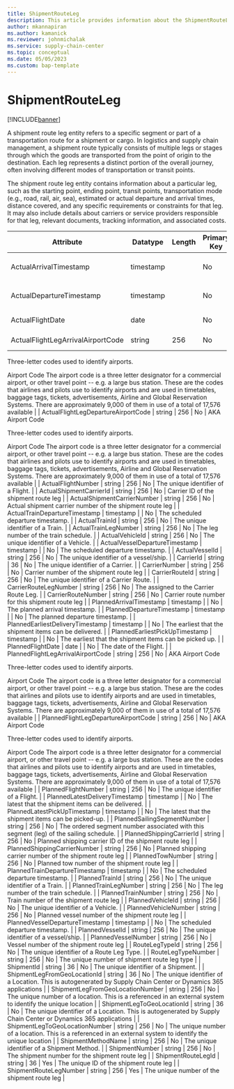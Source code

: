 ```yaml
---
title: ShipmentRouteLeg
description: This article provides information about the ShipmentRouteLeg entity.
author: mkannapiran
ms.author: kamanick
ms.reviewer: johnmichalak
ms.service: supply-chain-center
ms.topic: conceptual
ms.date: 05/05/2023
ms.custom: bap-template
---
```


# **ShipmentRouteLeg**

[!INCLUDE[banner](../../includes/banner.md)]

A shipment route leg entity refers to a specific segment or part of a transportation route for a shipment or cargo. In logistics and supply chain management, a shipment route typically consists of multiple legs or stages through which the goods are transported from the point of origin to the destination. Each leg represents a distinct portion of the overall journey, often involving different modes of transportation or transit points.

The shipment route leg entity contains information about a particular leg, such as the starting point, ending point, transit points, transportation mode (e.g., road, rail, air, sea), estimated or actual departure and arrival times, distance covered, and any specific requirements or constraints for that leg. It may also include details about carriers or service providers responsible for that leg, relevant documents, tracking information, and associated costs.


|	Attribute	|	Datatype	|	Length	|	Primary Key	|	Description	|
|---------------|--------|------|----------|-----------|
|	ActualArrivalTimestamp	|	timestamp	|		|	No	|	The actual arrival timestamp.	|
|	ActualDepartureTimestamp	|	timestamp	|		|	No	|	The actual departure timestamp.	|
|	ActualFlightDate	|	date	|		|	No	|	The date of the Flight.	|
|	ActualFlightLegArrivalAirportCode	|	string	|	256	|	No	|	AKA Airport Code

Three-letter codes used to identify airports.

Airport Code 
The airport code is a three letter designator for a commercial airport, or other travel point -- e.g. a large bus station. These are the codes that airlines and pilots use to identify airports and are used in timetables, baggage tags, tickets, advertisements, Airline and Global Reservation Systems. There are approximately 9,000 of them in use of a total of 17,576 available	|
|	ActualFlightLegDepartureAirportCode	|	string	|	256	|	No	|	AKA Airport Code

Three-letter codes used to identify airports.

Airport Code 
The airport code is a three letter designator for a commercial airport, or other travel point -- e.g. a large bus station. These are the codes that airlines and pilots use to identify airports and are used in timetables, baggage tags, tickets, advertisements, Airline and Global Reservation Systems. There are approximately 9,000 of them in use of a total of 17,576 available	|
|	ActualFlightNumber	|	string	|	256	|	No	|	The unique identifier of a Flight.	|
|	ActualShipmentCarrierId	|	string	|	256	|	No	|	Carrier ID of the shipment route leg	|
|	ActualShipmentCarrierNumber	|	string	|	256	|	No	|	Actual shipment carrier number of the shipment route leg	|
|	ActualTrainDepartureTimestamp	|	timestamp	|		|	No	|	The scheduled departure timestamp.	|
|	ActualTrainId	|	string	|	256	|	No	|	The unique identifier of a Train.	|
|	ActualTrainLegNumber	|	string	|	256	|	No	|	The leg number of the train schedule.	|
|	ActualVehicleId	|	string	|	256	|	No	|	The unique identifier of a Vehicle.	|
|	ActualVesselDepartureTimestamp	|	timestamp	|		|	No	|	The scheduled departure timestamp.	|
|	ActualVesselId	|	string	|	256	|	No	|	The unique identifier of a vessel/ship.	|
|	CarrierId	|	string	|	36	|	No	|	The unique identifier of a Carrier.	|
|	CarrierNumber	|	string	|	256	|	No	|	Carrier number of the shipment route leg	|
|	CarrierRouteId	|	string	|	256	|	No	|	The unique identifier of a Carrier Route.	|
|	CarrierRouteLegNumber	|	string	|	256	|	No	|	The assigned to the Carrier Route Leg.	|
|	CarrierRouteNumber	|	string	|	256	|	No	|	Carrier route number for this shipment route leg	|
|	PlannedArrivalTimestamp	|	timestamp	|		|	No	|	The planned arrival timestamp.	|
|	PlannedDepartureTimestamp	|	timestamp	|		|	No	|	The planned departure timestamp.	|
|	PlannedEarliestDeliveryTimestamp	|	timestamp	|		|	No	|	The earliest that the shipment items can be delivered.	|
|	PlannedEarliestPickUpTimestamp	|	timestamp	|		|	No	|	The earliest that the shipment items can be picked up.	|
|	PlannedFlightDate	|	date	|		|	No	|	The date of the Flight.	|
|	PlannedFlightLegArrivalAirportCode	|	string	|	256	|	No	|	AKA Airport Code

Three-letter codes used to identify airports.

Airport Code 
The airport code is a three letter designator for a commercial airport, or other travel point -- e.g. a large bus station. These are the codes that airlines and pilots use to identify airports and are used in timetables, baggage tags, tickets, advertisements, Airline and Global Reservation Systems. There are approximately 9,000 of them in use of a total of 17,576 available	|
|	PlannedFlightLegDepartureAirportCode	|	string	|	256	|	No	|	AKA Airport Code

Three-letter codes used to identify airports.

Airport Code 
The airport code is a three letter designator for a commercial airport, or other travel point -- e.g. a large bus station. These are the codes that airlines and pilots use to identify airports and are used in timetables, baggage tags, tickets, advertisements, Airline and Global Reservation Systems. There are approximately 9,000 of them in use of a total of 17,576 available	|
|	PlannedFlightNumber	|	string	|	256	|	No	|	The unique identifier of a Flight.	|
|	PlannedLatestDeliveryTimestamp	|	timestamp	|		|	No	|	The latest that the shipment items can be delivered.	|
|	PlannedLatestPickUpTimestamp	|	timestamp	|		|	No	|	The latest that the shipment items can be picked-up.	|
|	PlannedSailingSegmentNumber	|	string	|	256	|	No	|	The ordered segment number associated with this segment (leg) of the sailing schedule.	|
|	PlannedShippingCarrierId	|	string	|	256	|	No	|	Planned shipping carrier ID of the shipment route leg	|
|	PlannedShippingCarrierNumber	|	string	|	256	|	No	|	Planned shipping carrier number of the shipment route leg	|
|	PlannedTowNumber	|	string	|	256	|	No	|	Planned tow number of the shipment route leg	|
|	PlannedTrainDepartureTimestamp	|	timestamp	|		|	No	|	The scheduled departure timestamp.	|
|	PlannedTrainId	|	string	|	256	|	No	|	The unique identifier of a Train.	|
|	PlannedTrainLegNumber	|	string	|	256	|	No	|	The leg number of the train schedule.	|
|	PlannedTrainNumber	|	string	|	256	|	No	|	Train number of the shipment route leg	|
|	PlannedVehicleId	|	string	|	256	|	No	|	The unique identifier of a Vehicle.	|
|	PlannedVehicleNumber	|	string	|	256	|	No	|	Planned vessel number of the shipment route leg	|
|	PlannedVesselDepartureTimestamp	|	timestamp	|		|	No	|	The scheduled departure timestamp.	|
|	PlannedVesselId	|	string	|	256	|	No	|	The unique identifier of a vessel/ship.	|
|	PlannedVesselNumber	|	string	|	256	|	No	|	Vessel number of the shipment route leg	|
|	RouteLegTypeId	|	string	|	256	|	No	|	The unique identifier of a Route Leg Type.	|
|	RouteLegTypeNumber	|	string	|	256	|	No	|	The unique number of shipment route leg type	|
|	ShipmentId	|	string	|	36	|	No	|	The unique identifier of a Shipment.	|
|	ShipmentLegFromGeoLocationId	|	string	|	36	|	No	|	The unique identifier of a Location. This is autogenerated by Supply Chain Center or Dynamics 365 applications	|
|	ShipmentLegFromGeoLocationNumber	|	string	|	256	|	No	|	The unique number of a location. This is a referenced in an external system to identify the unique location	|
|	ShipmentLegToGeoLocationId	|	string	|	36	|	No	|	The unique identifier of a Location. This is autogenerated by Supply Chain Center or Dynamics 365 applications	|
|	ShipmentLegToGeoLocationNumber	|	string	|	256	|	No	|	The unique number of a location. This is a referenced in an external system to identify the unique location	|
|	ShipmentMethodName	|	string	|	256	|	No	|	The unique identifier of a Shipment Method.	|
|	ShipmentNumber	|	string	|	256	|	No	|	The shipment number for the shipment route leg	|
|	ShipmentRouteLegId	|	string	|	36	|	Yes	|	The unique ID of the shipment route leg	|
|	ShipmentRouteLegNumber	|	string	|	256	|	Yes	|	The unique number of the shipment route leg	|
